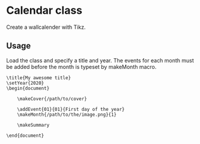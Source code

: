 # Calendar class
Create a wallcalender with Tikz.

## Usage
Load the class and specify a title and year.
The events for each month must be added before
the month is typeset by makeMonth macro.

```
\title{My awesome title}
\setYear{2020}
\begin{document}

    \makeCover{/path/to/cover}

    \addEvent{01}{01}{First day of the year}
    \makeMonth{/path/to/the/image.png}{1}

    \makeSummary

\end{document}
```
